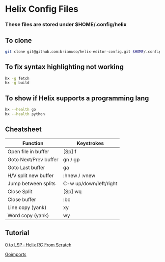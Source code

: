 # Helix Config Files
### These files are stored under $HOME/.config/helix

## To clone
```bash
git clone git@github.com:brianwoo/helix-editor-config.git $HOME/.config/helix
```

## To fix syntax highlighting not working
```bash
hx -g fetch
hx -g build
```

## To show if Helix supports a programming lang
```bash
hx --health go
hx --health python
```

## Cheatsheet
|Function   |Keystrokes   |
|-----------|-------------|
|Open file in buffer   |[Sp] f   |
|Goto Next/Prev buffer |gn / gp   |
|Goto Last buffer |ga   |
|H/V split new buffer |:hnew / :vnew   |
|Jump between splits |C-w up/down/left/right   |
|Close Split |[Sp] wq   |
|Close buffer |:bc   |
|Line copy (yank) |xy   |
|Word copy (yank) |wy   |


## Tutorial
[0 to LSP : Helix RC From Scratch](https://www.youtube.com/watch?v=aiSI6vdZWgE)

[Goimports](https://github.com/helix-editor/helix/discussions/4681)